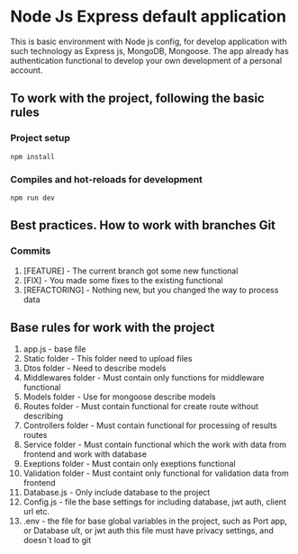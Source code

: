 # Node Js Express default application

This is basic environment with Node js config, for develop application with such technology as Express js, MongoDB, Mongoose. The app already has authentication functional to develop your own development of a personal account.

## To work with the project, following the basic rules

### Project setup
```
npm install
```

### Compiles and hot-reloads for development
```
npm run dev
```

## Best practices. How to work with branches Git

### Commits

1. [FEATURE] - The current branch got some new functional
2. [FIX] - You made some fixes to the existing functional
3. [REFACTORING] - Nothing new, but you changed the way to process data

## Base rules for work with the project

1.  app.js               - base file
2.  Static folder        - This folder need to upload files
3.  Dtos folder          - Need to describe models
4.  Middlewares folder   - Must contain only functions for middleware functional
5.  Models folder        - Use for mongoose describe models
6.  Routes folder        - Must contain functional for create route without describing
7.  Controllers folder   - Must contain functional for processing of results routes
8.  Service folder       - Must contain functional which the work with data from frontend and work with database
9.  Exeptions folder     - Must contain only exeptions functional
10. Validation folder    - Must containt only functional for validation data from frontend
11. Database.js          - Only include database to the project
12. Config.js            - file the base settings for including database, jwt auth, client url etc.
13. .env                 - the file for base global variables in the project, such as Port app, or Database ult, or jwt auth this file must have privacy settings, and doesn`t load to git 
